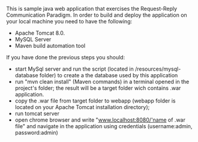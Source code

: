 This is sample java web application that exercises the Request-Reply Communication Paradigm.
In order to build and deploy the application on your local machine you need to have the following:
- Apache Tomcat 8.0.
- MySQL Server
- Maven build automation tool

If you have done the previous steps you should:
- start MySql server and run the script (located in /resources/mysql-database folder) to create a the database used by this application
- run "mvn clean install" (Maven commands) in a terminal opened in the project's folder; the result will be a target folder wich contains .war application. 
- copy the .war file from target folder to webapp (webapp folder is located on your Apache Tomcat installation directory);
- run tomcat server
- open chrome browser and write "www.localhost:8080/'name of .war file" and navigate in the application using credentials (username:admin, password:admin)